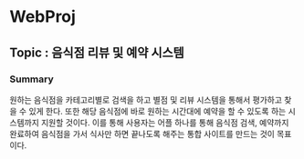 # WebProj

## Topic : 음식점 리뷰 및 예약 시스템
### Summary
원하는 음식점을 카테고리별로 검색을 하고 별점 및 리뷰 시스템을 통해서 평가하고 찾을 수 있게 한다. 또한 해당 음식점에 바로 원하는 시간대에 예약을 할 수 있도록 하는 시스템까지 지원할 것이다. 이를 통해 사용자는 어플 하나를 통해 음식점 검색, 예약까지 완료하여 음식점을 가서 식사만 하면 끝나도록 해주는 통합 사이트를 만드는 것이 목표이다.

